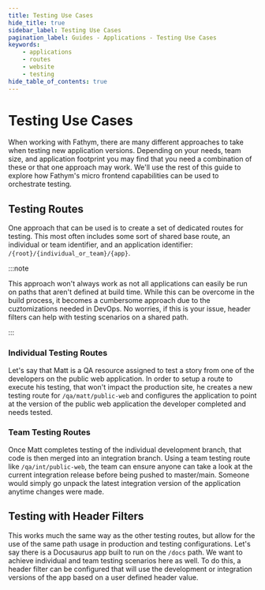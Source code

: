 ```yaml
---
title: Testing Use Cases
hide_title: true
sidebar_label: Testing Use Cases
pagination_label: Guides - Applications - Testing Use Cases
keywords:
    - applications
    - routes
    - website
    - testing
hide_table_of_contents: true
---
```


# Testing Use Cases

When working with Fathym, there are many different approaches to take when testing new application versions.  Depending on your needs, team size, and application footprint you may find that you need a combination of these or that one approach may work.  We'll use the rest of this guide to explore how Fathym's micro frontend capabilities can be used to orchestrate testing.

## Testing Routes

One approach that can be used is to create a set of dedicated routes for testing.  This most often includes some sort of shared base route, an individual or team identifier, and an application identifier: `/{root}/{individual_or_team}/{app}`.  

:::note

This approach won't always work as not all applications can easily be run on paths that aren't defined at build time.  While this can be overcome in the build process, it becomes a cumbersome approach due to the cuztomizations needed in DevOps.  No worries, if this is your issue, header filters can help with testing scenarios on a shared path.

:::

### Individual Testing Routes

Let's say that Matt is a QA resource assigned to test a story from one of the developers on the public web application.  In order to setup a route to execute his testing, that won't impact the production site, he creates a new testing route for `/qa/matt/public-web` and configures the application to point at the version of the public web application the developer completed and needs tested. 

### Team Testing Routes

Once Matt completes testing of the individual development branch, that code is then merged into an integration branch.  Using a team testing route like `/qa/int/public-web`, the team can ensure anyone can take a look at the current integration release before being pushed to master/main.  Someone would simply go unpack the latest integration version of the application anytime changes were made.

## Testing with Header Filters

This works much the same way as the other testing routes, but allow for the use of the same path usage in production and testing configurations.  Let's say there is a Docusaurus app built to run on the `/docs` path.  We want to achieve individual and team testing scenarios here as well.  To do this, a header filter can be configured that will use the development or integration versions of the app based on a user defined header value. 

<!-- 
## Virtual Integration Environment

Using headers so that not just frontend changes, but also which Proxies are used -->
